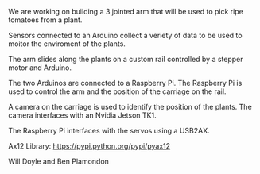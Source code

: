 We are working on building a 3 jointed arm that will be used to pick ripe tomatoes from a plant.

Sensors connected to an Arduino collect a veriety of data to be used to moitor the enviroment of the plants. 

The arm slides along the plants on a custom rail controlled by a stepper motor and Arduino.

The two Arduinos are connected to a Raspberry Pi. The Raspberry Pi is used to control the arm and the position of the carriage on the rail.

A camera on the carriage is used to identify the position of the plants. The camera interfaces with an Nvidia Jetson TK1.

The Raspberry Pi interfaces with the servos using a USB2AX.

Ax12 Library: https://pypi.python.org/pypi/pyax12

Will Doyle and Ben Plamondon

